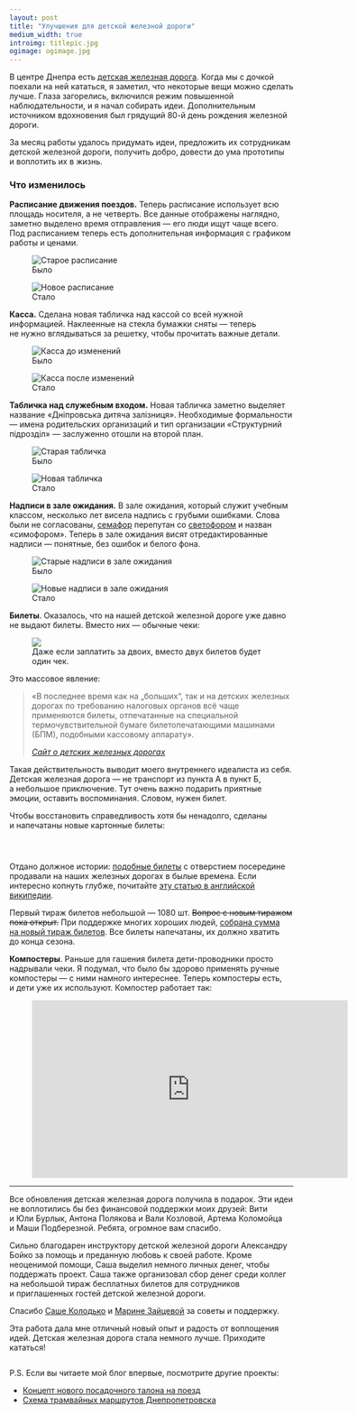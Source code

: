 ```yaml
---
layout: post
title: "Улучшения для детской железной дороги"
medium_width: true
introimg: titlepic.jpg
ogimage: ogimage.jpg
---
```


<p class="lead">В центре Днепра есть <a href="https://ru.wikipedia.org/wiki/%D0%94%D0%B5%D1%82%D1%81%D0%BA%D0%B8%D0%B5_%D0%B6%D0%B5%D0%BB%D0%B5%D0%B7%D0%BD%D1%8B%D0%B5_%D0%B4%D0%BE%D1%80%D0%BE%D0%B3%D0%B8">детская железная дорога</a>. Когда мы с дочкой поехали на ней кататься, я заметил, что некоторые вещи можно сделать лучше. Глаза загорелись, включился режим повышенной наблюдательности, и я начал собирать идеи. Дополнительным источником вдохновения был грядущий 80-й день рождения железной дороги.</p>

<!-- more -->

За месяц работы удалось придумать идеи, предложить их сотрудникам детской железной дороги, получить добро, довести до ума прототипы и воплотить их в жизнь.

### Что изменилось

**Расписание движения поездов.** Теперь расписание использует всю площадь носителя, а не четверть. Все данные отображены наглядно, заметно выделено время отправления — его люди ищут чаще всего. Под расписанием теперь есть дополнительная информация с графиком работы и ценами.

<div class="two-columns">
  <figure class="two-columns__item">
    <img src="/i/childrens-railway/timetable-before.jpg" alt="Старое расписание">
    <figcaption>
      Было
    </figcaption>
  </figure>

  <figure class="two-columns__item">
    <img src="/i/childrens-railway/timetable-after.jpg" alt="Новое расписание">
    <figcaption>
      Стало
    </figcaption>
  </figure>
</div>

**Касса.** Сделана новая табличка над кассой со всей нужной информацией. Наклеенные на стекла бумажки сняты — теперь не нужно вглядываться за решетку, чтобы прочитать важные детали.

<div class="two-columns">
  <figure class="two-columns__item">
    <img src="/i/childrens-railway/tickets-before.jpg" alt="Касса до изменений">
    <figcaption>
      Было
    </figcaption>
  </figure>

  <figure class="two-columns__item">
    <img src="/i/childrens-railway/tickets-after.jpg" alt="Касса после изменений">
    <figcaption>
      Стало
    </figcaption>
  </figure>
</div>


**Табличка над служебным входом.** Новая табличка заметно выделяет название «Дніпровська дитяча залізниця». Необходимые формальности — имена родительских организаций и тип организации «Структурний підрозділ» — заслуженно отошли на второй план.

<div class="two-columns">
  <figure class="two-columns__item">
    <img src="/i/childrens-railway/sign-before.jpg" alt="Старая табличка">
    <figcaption>
      Было
    </figcaption>
  </figure>

  <figure class="two-columns__item">
    <img src="/i/childrens-railway/sign-after.jpg" alt="Новая табличка">
    <figcaption>
      Стало
    </figcaption>
  </figure>
</div>

**Надписи в зале ожидания.** В зале ожидания, который служит учебным классом, несколько лет висела надпись с грубыми ошибками. Слова были не согласованы, [семафор](https://ru.wikipedia.org/wiki/%D0%A1%D0%B5%D0%BC%D0%B0%D1%84%D0%BE%D1%80_(%D0%B6%D0%B5%D0%BB%D0%B5%D0%B7%D0%BD%D0%B0%D1%8F_%D0%B4%D0%BE%D1%80%D0%BE%D0%B3%D0%B0)) перепутан со [светофором](https://ru.wikipedia.org/wiki/%D0%96%D0%B5%D0%BB%D0%B5%D0%B7%D0%BD%D0%BE%D0%B4%D0%BE%D1%80%D0%BE%D0%B6%D0%BD%D1%8B%D0%B9_%D1%81%D0%B2%D0%B5%D1%82%D0%BE%D1%84%D0%BE%D1%80) и назван «симофором». Теперь в зале ожидания висят отредактированные надписи — понятные, без ошибок и белого фона.

<div class="two-columns">
  <figure class="two-columns__item">
    <img src="/i/childrens-railway/inside-before1.jpg" alt="Старые надписи в зале ожидания">
    <figcaption>
      Было
    </figcaption>
  </figure>

  <figure class="two-columns__item">
    <img src="/i/childrens-railway/inside-after1.jpg" alt="Новые надписи в зале ожидания">
    <figcaption>
      Стало
    </figcaption>
  </figure>
</div>

**Билеты**. Оказалось, что на нашей детской железной дороге уже давно не выдают билеты. Вместо них — обычные чеки:

<figure class="figure--not-that-wide">
  <img src="/i/childrens-railway/IMG_1912.jpg">
  <figcaption>
    Даже если заплатить за двоих, вместо двух билетов будет один чек.
  </figcaption>
</figure>

Это массовое явление:

> «В последнее время как на „больших“, так и на детских железных дорогах по требованию налоговых органов всё чаще применяются билеты, отпечатанные на специальной термочувствительной бумаге билетопечатающими машинами (БПМ), подобными кассовому аппарату».
> 
> <cite><a href="http://www.dzd-ussr.ru/other/bilety/index.html">Сайт о детских железных дорогах</a></cite>

Такая действительность выводит моего внутреннего идеалиста из себя. Детская железная дорога — не транспорт из пункта А в пункт Б, а небольшое приключение. Тут очень важно подарить приятные эмоции, оставить воспоминания. Словом, нужен билет.

Чтобы восстановить справедливость хотя бы ненадолго, сделаны и напечатаны новые картонные билеты:

<div class="three-columns">
  <figure class="three-columns__item">
    <img src="/i/childrens-railway/ticket-1.jpg" alt="">
  </figure>

  <figure class="three-columns__item">
    <img src="/i/childrens-railway/ticket-3.jpg" alt="">
  </figure>

  <figure class="three-columns__item">
    <img src="/i/childrens-railway/ticket-2.jpg" alt="">
  </figure>
</div>

Отдано должное истории: [подобные билеты](http://www.dzd-ussr.ru/other/bilety/carton.html) с отверстием посередине продавали на наших железных дорогах в былые времена. Если интересно копнуть глубже, почитайте [эту статью в английской википедии](https://en.wikipedia.org/wiki/Edmondson_railway_ticket).

Первый тираж билетов небольшой — 1080 шт. <s>Вопрос с новым тиражом пока открыт.</s> При поддержке многих хороших людей, [собрана сумма на новый тираж билетов](https://www.facebook.com/a.zaytsev/posts/10153937049193978?pnref=story). Все билеты напечатаны, их должно хватить до конца сезона.

**Компостеры**. Раньше для гашения билета дети-проводники просто надрывали чеки. Я подумал, что было бы здорово применять ручные компостеры — с ними намного интереснее. Теперь компостеры есть, и дети уже их используют. Компостер работает так:

<figure class="figure--not-that-wide">
  <iframe width="560" height="315" src="https://www.youtube.com/embed/9coVwE-oGvU?rel=0&amp;showinfo=0" frameborder="0" allowfullscreen></iframe>
</figure>

* * *

Все обновления детская железная дорога получила в подарок. Эти идеи не воплотились бы без финансовой поддержки моих друзей: Вити и Юли Бурлык, Антона Полякова и Вали Козловой, Артема Коломойца и Маши Подберезной. Ребята, огромное вам спасибо.

Сильно благодарен инструктору детской железной дороги Александру Бойко за помощь и преданную любовь к своей работе. Кроме неоценимой помощи, Саша выделил немного личных денег, чтобы поддержать проект. Саша также организовал сбор денег среди коллег на небольшой тираж бесплатных билетов для сотрудников и приглашенных гостей детской железной дороги.

Спасибо [Саше Колодько](http://alexkolodko.com/) и [Марине Зайцевой](http://marin-k-a.com/) за советы и поддержку.

Эта работа дала мне отличный новый опыт и радость от воплощения идей. Детская железная дорога стала немного лучше. Приходите кататься!

<figure>
  <img src="/i/childrens-railway/punch.jpg" alt="">
</figure>

P.S. Если вы читаете мой блог впервые, посмотрите другие проекты:

* [Концепт нового посадочного талона на поезд](/blog/uz-boarding-pass/)
* [Схема трамвайных маршрутов Днепропетровска](/blog/trams/)

